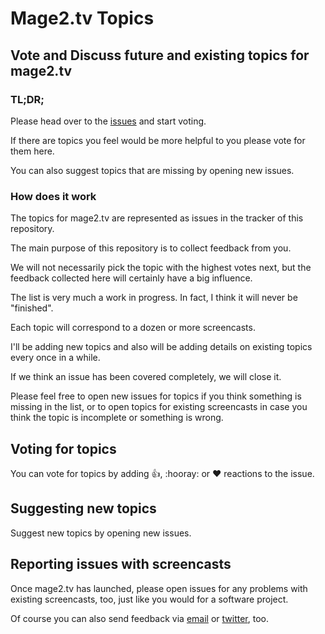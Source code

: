 # Mage2.tv Topics

## Vote and Discuss future and existing topics for mage2.tv

### TL;DR;
Please head over to the [issues](https://github.com/mage2tv/topics/issues) and start voting.

If there are topics you feel would be more helpful to you please vote for them here.  

You can also suggest topics that are missing by opening new issues.

### How does it work

The topics for mage2.tv are represented as issues in the tracker of this repository.  

The main purpose of this repository is to collect feedback from you.

We will not necessarily pick the topic with the highest votes next, but the feedback collected here will certainly have a big influence.

The list is very much a work in progress. In fact, I think it will never be "finished".  

Each topic will correspond to a dozen or more screencasts.  

I'll be adding new topics and also will be adding details on existing topics every once in a while.

If we think an issue has been covered completely, we will close it.  

Please feel free to open new issues for topics if you think something is missing in the list, or to open topics for existing screencasts in case you think the topic is incomplete or something is wrong.

## Voting for topics

You can vote for topics by adding :+1:, :hooray: or :heart: reactions to the issue.

## Suggesting new topics

Suggest new topics by opening new issues.

## Reporting issues with screencasts

Once mage2.tv has launched, please open issues for any problems with existing screencasts, too, just like you would for a software project.

Of course you can also send feedback via [email](mailto:contact@mage2.tv) or [twitter](https://twitter.com/mage2tv), too.